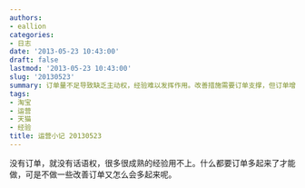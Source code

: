 ```yaml
---
authors:
- eallion
categories:
- 日志
date: '2013-05-23 10:43:00'
draft: false
lastmod: '2013-05-23 10:43:00'
slug: '20130523'
summary: 订单量不足导致缺乏主动权，经验难以发挥作用。改善措施需要订单支撑，但订单增长又依赖前期改进，形成矛盾循环。
tags:
- 淘宝
- 运营
- 天猫
- 经验
title: 运营小记 20130523
---
```


没有订单，就没有话语权，很多很成熟的经验用不上。什么都要订单多起来了才能做，可是不做一些改善订单又怎么会多起来呢。